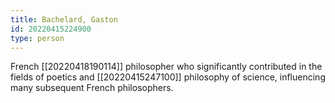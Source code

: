```yaml
---
title: Bachelard, Gaston
id: 20220415224900
type: person
---
```


French [[20220418190114]] philosopher who significantly contributed in the fields of poetics and [[20220415247100]] philosophy of science, influencing many subsequent French philosophers.
